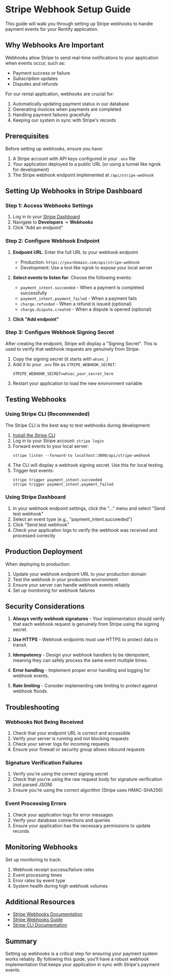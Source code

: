 # Stripe Webhook Setup Guide

This guide will walk you through setting up Stripe webhooks to handle payment events for your Rentify application.

## Why Webhooks Are Important

Webhooks allow Stripe to send real-time notifications to your application when events occur, such as:
- Payment success or failure
- Subscription updates
- Disputes and refunds

For our rental application, webhooks are crucial for:
1. Automatically updating payment status in our database
2. Generating invoices when payments are completed
3. Handling payment failures gracefully
4. Keeping our system in sync with Stripe's records

## Prerequisites

Before setting up webhooks, ensure you have:
1. A Stripe account with API keys configured in your `.env` file
2. Your application deployed to a public URL (or using a tunnel like ngrok for development)
3. The Stripe webhook endpoint implemented at `/api/stripe-webhook`

## Setting Up Webhooks in Stripe Dashboard

### Step 1: Access Webhooks Settings

1. Log in to your [Stripe Dashboard](https://dashboard.stripe.com/)
2. Navigate to **Developers** → **Webhooks**
3. Click "Add an endpoint"

### Step 2: Configure Webhook Endpoint

1. **Endpoint URL**: Enter the full URL to your webhook endpoint
   - Production: `https://yourdomain.com/api/stripe-webhook`
   - Development: Use a tool like ngrok to expose your local server

2. **Select events to listen for**: Choose the following events:
   - `payment_intent.succeeded` - When a payment is completed successfully
   - `payment_intent.payment_failed` - When a payment fails
   - `charge.refunded` - When a refund is issued (optional)
   - `charge.dispute.created` - When a dispute is opened (optional)

3. **Click "Add endpoint"**

### Step 3: Configure Webhook Signing Secret

After creating the endpoint, Stripe will display a "Signing Secret". This is used to verify that webhook requests are genuinely from Stripe.

1. Copy the signing secret (it starts with `whsec_`)
2. Add it to your `.env` file as `STRIPE_WEBHOOK_SECRET`:
   ```
   STRIPE_WEBHOOK_SECRET=whsec_your_secret_here
   ```
3. Restart your application to load the new environment variable

## Testing Webhooks

### Using Stripe CLI (Recommended)

The Stripe CLI is the best way to test webhooks during development:

1. [Install the Stripe CLI](https://stripe.com/docs/stripe-cli)
2. Log in to your Stripe account: `stripe login`
3. Forward events to your local server:
   ```
   stripe listen --forward-to localhost:3000/api/stripe-webhook
   ```
4. The CLI will display a webhook signing secret. Use this for local testing.
5. Trigger test events:
   ```
   stripe trigger payment_intent.succeeded
   stripe trigger payment_intent.payment_failed
   ```

### Using Stripe Dashboard

1. In your webhook endpoint settings, click the "..." menu and select "Send test webhook"
2. Select an event type (e.g., "payment_intent.succeeded")
3. Click "Send test webhook"
4. Check your application logs to verify the webhook was received and processed correctly

## Production Deployment

When deploying to production:

1. Update your webhook endpoint URL to your production domain
2. Test the webhook in your production environment
3. Ensure your server can handle webhook events reliably
4. Set up monitoring for webhook failures

## Security Considerations

1. **Always verify webhook signatures** - Your implementation should verify that each webhook request is genuinely from Stripe using the signing secret.

2. **Use HTTPS** - Webhook endpoints must use HTTPS to protect data in transit.

3. **Idempotency** - Design your webhook handlers to be idempotent, meaning they can safely process the same event multiple times.

4. **Error handling** - Implement proper error handling and logging for webhook events.

5. **Rate limiting** - Consider implementing rate limiting to protect against webhook floods.

## Troubleshooting

### Webhooks Not Being Received

1. Check that your endpoint URL is correct and accessible
2. Verify your server is running and not blocking requests
3. Check your server logs for incoming requests
4. Ensure your firewall or security group allows inbound requests

### Signature Verification Failures

1. Verify you're using the correct signing secret
2. Check that you're using the raw request body for signature verification (not parsed JSON)
3. Ensure you're using the correct algorithm (Stripe uses HMAC-SHA256)

### Event Processing Errors

1. Check your application logs for error messages
2. Verify your database connections and queries
3. Ensure your application has the necessary permissions to update records

## Monitoring Webhooks

Set up monitoring to track:
1. Webhook receipt success/failure rates
2. Event processing times
3. Error rates by event type
4. System health during high webhook volumes

## Additional Resources

- [Stripe Webhooks Documentation](https://stripe.com/docs/webhooks)
- [Stripe Webhooks Guide](https://stripe.com/docs/webhooks/guides)
- [Stripe CLI Documentation](https://stripe.com/docs/stripe-cli)

## Summary

Setting up webhooks is a critical step for ensuring your payment system works reliably. By following this guide, you'll have a robust webhook implementation that keeps your application in sync with Stripe's payment events.